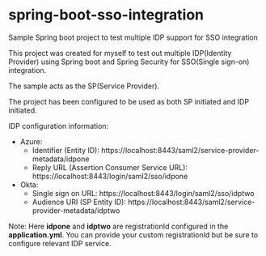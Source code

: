 # spring-boot-sso-integration
Sample Spring boot project to test multiple IDP support for SSO integration

This project was created for myself to test out multiple IDP(Identity Provider) using Spring boot and Spring Security for SSO(Single sign-on) integration.

The sample acts as the SP(Service Provider).

The project has been configured to be used as both SP initiated and IDP initiated.

IDP configuration information:
- Azure:
  - Identifier (Entity ID): https://localhost:8443/saml2/service-provider-metadata/idpone
  - Reply URL (Assertion Consumer Service URL): https://localhost:8443/login/saml2/sso/idpone
- Okta:
  - Single sign on URL: https://localhost:8443/login/saml2/sso/idptwo
  - Audience URI (SP Entity ID): https://localhost:8443/saml2/service-provider-metadata/idptwo
  
Note: Here **idpone** and **idptwo** are registrationId configured in the **application.yml**. You can provide your custom registrationId but be sure to configure relevant IDP service.

